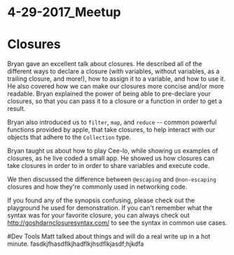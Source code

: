 # 4-29-2017_Meetup

# Closures
Bryan gave an excellent talk about closures. He described all of the different ways to declare a closure (with variables, without variables, as a trailing closure, and more!), how to assign it to a variable, and how to use it. He also covered how we can make our closures more concise and/or more readable. Bryan explained the power of being able to pre-declare your closures, so that you can pass it to a closure or a function in order to get a result.

Bryan also introduced us to `filter`, `map`, and `reduce` -- common powerful functions provided by apple, that take closures, to help interact with our objects that adhere to the `Collection` type.

Bryan taught us about how to play Cee-lo, while showing us examples of closures, as he live coded a small app. He showed us how closures can take closures in order to in order to share variables and execute code.

We then discussed the difference between `@escaping` and `@non-escaping` closures and how they're commonly used in networking code.

If you found any of the synopsis confusing, please check out the playground he used for demonstration. If you can't remember what the syntax was for your favorite closure, you can always check out http://goshdarnclosuresyntax.com/ to see the syntax in common use cases.

#Dev Tools
Matt talked about things and will do a real write up in a hot minute.
fasdkjfhasdflkjhadflkjhsdflkjasdf;hjkdfa
